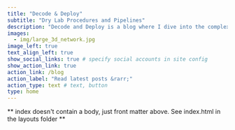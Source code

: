 ```yaml
---
title: "Decode & Deploy"
subtitle: "Dry Lab Procedures and Pipelines"
description: "Decode and Deploy is a blog where I dive into the complexities of bioinformatics, sharing the systems and insights that helped me in my research and teaching"
images:
  - img/large_3d_network.jpg
image_left: true
text_align_left: true
show_social_links: true # specify social accounts in site config
show_action_link: true
action_link: /blog
action_label: "Read latest posts &rarr;"
action_type: text # text, button
type: home
---
```


** index doesn't contain a body, just front matter above.
See index.html in the layouts folder **